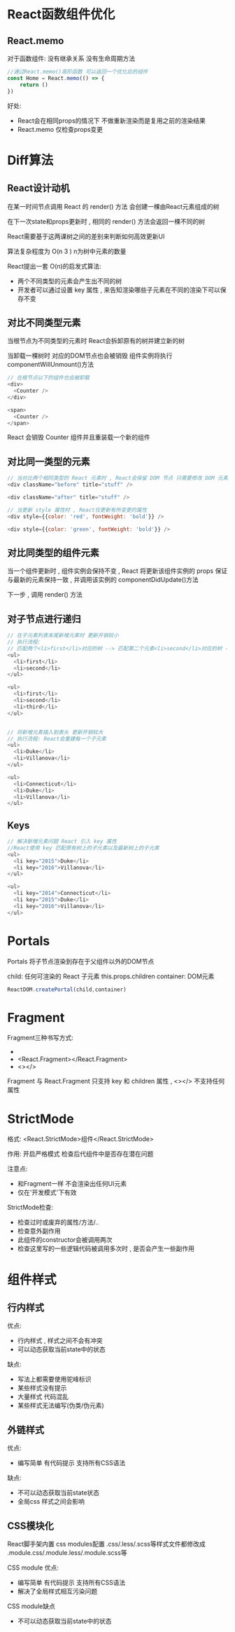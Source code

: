 # React函数组件优化

## React.memo
对于函数组件:
没有继承关系
没有生命周期方法

```js
//通过React.memo()高阶函数 可以返回一个优化后的组件
const Home = React.memo(() => {
    return ()
})
```

好处:
* React会在相同props的情况下 不做重新渲染而是复用之前的渲染结果
* React.memo 仅检查props变更


# Diff算法

## React设计动机
在某一时间节点调用 React 的 render() 方法 会创建一棵由React元素组成的树

在下一次state和props更新时 , 相同的 render() 方法会返回一棵不同的树

React需要基于这两课树之间的差别来判断如何高效更新UI

算法复杂程度为 O(n 3 )  n为树中元素的数量

React提出一套 O(n)的启发式算法:
* 两个不同类型的元素会产生出不同的树
* 开发者可以通过设置 key 属性 , 来告知渲染哪些子元素在不同的渲染下可以保存不变


## 对比不同类型元素
当根节点为不同类型的元素时 React会拆卸原有的树并建立新的树

当卸载一棵树时 对应的DOM节点也会被销毁 组件实例将执行componentWillUnmount()方法

```js
// 在根节点以下的组件也会被卸载
<div>
  <Counter />
</div>

<span>
  <Counter />
</span>
```

React 会销毁 Counter 组件并且重装载一个新的组件


## 对比同一类型的元素
```js
// 当对比两个相同类型的 React 元素时 , React会保留 DOM 节点 只需要修改 DOM 元素上的 className 属性
<div className="before" title="stuff" />

<div className="after" title="stuff" />

// 当更新 style 属性时 , React仅更新有所变更的属性
<div style={{color: 'red', fontWeight: 'bold'}} />

<div style={{color: 'green', fontWeight: 'bold'}} />

```


## 对比同类型的组件元素
当一个组件更新时 , 组件实例会保持不变 , React 将更新该组件实例的 props 保证与最新的元素保持一致 , 并调用该实例的 componentDidUpdate()方法

下一步 , 调用 render() 方法 


## 对子节点进行递归
```js
// 在子元素列表末尾新增元素时 更新开销较小
// 执行流程: 
// 匹配两个<li>first</li>对应的树 --> 匹配第二个元素<li>second</li>对应的树 --> 插入第三个元素的<li>third</li>
<ul>
  <li>first</li>
  <li>second</li>
</ul>

<ul>
  <li>first</li>
  <li>second</li>
  <li>third</li>
</ul>


// 将新增元素插入到表头 更新开销较大
// 执行流程: React会重建每一个子元素
<ul>
  <li>Duke</li>
  <li>Villanova</li>
</ul>

<ul>
  <li>Connecticut</li>
  <li>Duke</li>
  <li>Villanova</li>
</ul>
```

## Keys
```js
// 解决新增元素问题 React 引入 key 属性
//React使用 key 匹配原有树上的子元素以及最新树上的子元素
<ul>
  <li key="2015">Duke</li>
  <li key="2016">Villanova</li>
</ul>

<ul>
  <li key="2014">Connecticut</li>
  <li key="2015">Duke</li>
  <li key="2016">Villanova</li>
</ul>
```

# Portals
Portals 将子节点渲染到存在于父组件以外的DOM节点

child: 任何可渲染的 React 子元素 this.props.children
container: DOM元素
```js
ReactDOM.createPortal(child,container)
```

# Fragment
Fragment三种书写方式:
* <Fragment></Fragment>
* <React.Fragment></React.Fragment>
* <></>

Fragment 与 React.Fragment 只支持 key 和 children 属性 , <></> 不支持任何属性 


# StrictMode
格式: <React.StrictMode>组件</React.StrictMode>

作用: 开启严格模式 检查后代组件中是否存在潜在问题

注意点:
* 和Fragment一样 不会渲染出任何UI元素
* 仅在'开发模式'下有效

StrictMode检查:
* 检查过时或废弃的属性/方法/..
* 检查意外副作用
* 此组件的constructor会被调用两次
* 检查这里写的一些逻辑代码被调用多次时 , 是否会产生一些副作用


# 组件样式

## 行内样式
优点: 
* 行内样式 , 样式之间不会有冲突
* 可以动态获取当前state中的状态

缺点: 
* 写法上都需要使用驼峰标识
* 某些样式没有提示
* 大量样式 代码混乱
* 某些样式无法编写(伪类/伪元素)


## 外链样式
优点: 
* 编写简单 有代码提示 支持所有CSS语法

缺点:
* 不可以动态获取当前state状态
* 全局css 样式之间会影响


## CSS模块化
React脚手架内置 css modules配置
.css/.less/.scss等样式文件都修改成 .module.css/.module.less/.module.scss等

CSS module 优点:
* 编写简单 有代码提示 支持所有CSS语法
* 解决了全局样式相互污染问题

CSS module缺点
* 不可以动态获取当前state中的状态
